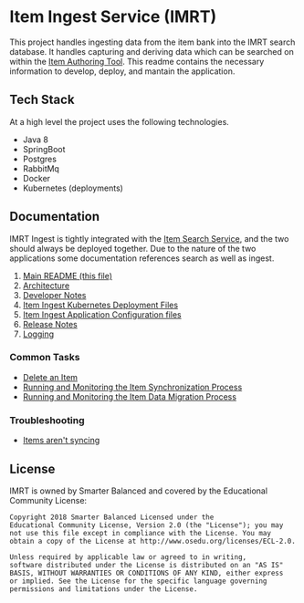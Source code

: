 # Item Ingest Service (IMRT)

This project handles ingesting data from the item bank into the IMRT search database.  It handles capturing and deriving data which can be searched on within the [Item Authoring Tool](https://github.com/SmarterApp/AP_ItemAuthoringTool).  This readme contains the necessary information to develop, deploy, and mantain the application.

## Tech Stack

At a high level the project uses the following technologies.

* Java 8
* SpringBoot
* Postgres
* RabbitMq
* Docker
* Kubernetes (deployments)

## Documentation
IMRT Ingest is tightly integrated with the [Item Search Service](https://github.com/SmarterApp/AP_IMRT_ItemSearchService), and the two should always be deployed together.  Due to the nature of the two applications some documentation references search as well as ingest.


1. [Main README (this file)](README.md)
2. [Architecture](docs/Architecture.md)
3. [Developer Notes](docs/developer_setup.md)
4. [Item Ingest Kubernetes Deployment Files](docs/kubernetes_deployment_files.md)
5. [Item Ingest Application Configuration files](docs/config_files.md)
6. [Release Notes](docs/release_notes.md)
7. [Logging](docs/logging.md)

### Common Tasks
* [Delete an Item](docs/delete-item.md)
* [Running and Monitoring the Item Synchronization Process](docs/exec-item-sync.md)
* [Running and Monitoring the Item Data Migration Process](docs/exec-item-migration.md)

### Troubleshooting
* [Items aren't syncing](docs/items_are_not_syncing.md)


## License
IMRT is owned by Smarter Balanced and covered by the Educational Community License:

```text
Copyright 2018 Smarter Balanced Licensed under the
Educational Community License, Version 2.0 (the "License"); you may
not use this file except in compliance with the License. You may
obtain a copy of the License at http://www.osedu.org/licenses/ECL-2.0.

Unless required by applicable law or agreed to in writing,
software distributed under the License is distributed on an "AS IS"
BASIS, WITHOUT WARRANTIES OR CONDITIONS OF ANY KIND, either express
or implied. See the License for the specific language governing
permissions and limitations under the License.
```